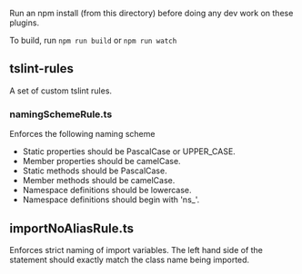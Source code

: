 
Run an npm install (from this directory) before doing any dev work on these plugins. 

To build, run `npm run build` or `npm run watch`


## tslint-rules
A set of custom tslint rules.

### namingSchemeRule.ts

Enforces the following naming scheme

* Static properties should be PascalCase or UPPER_CASE.
* Member properties should be camelCase.
* Static methods should be PascalCase.
* Member methods should be camelCase.
* Namespace definitions should be lowercase.
* Namespace definitions should begin with 'ns_'.

## importNoAliasRule.ts

Enforces strict naming of import variables. The left hand side of the statement should exactly match the class name being imported.


